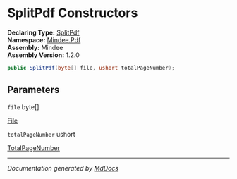 ﻿<!--  
  <auto-generated>   
    The contents of this file were generated by a tool.  
    Changes to this file may be list if the file is regenerated  
  </auto-generated>   
-->

# SplitPdf Constructors

**Declaring Type:** [SplitPdf](../index.md)  
**Namespace:** [Mindee.Pdf](../../index.md)  
**Assembly:** Mindee  
**Assembly Version:** 1.2.0

```csharp
public SplitPdf(byte[] file, ushort totalPageNumber);
```

## Parameters

`file`  byte\[\]

[File](../properties/File.md)

`totalPageNumber`  ushort

[TotalPageNumber](../properties/TotalPageNumber.md)

___

*Documentation generated by [MdDocs](https://github.com/ap0llo/mddocs)*
